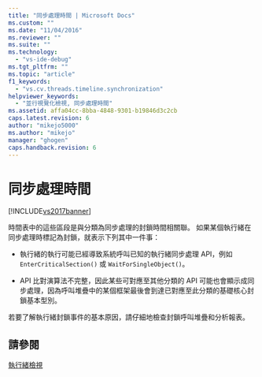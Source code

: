 ```yaml
---
title: "同步處理時間 | Microsoft Docs"
ms.custom: ""
ms.date: "11/04/2016"
ms.reviewer: ""
ms.suite: ""
ms.technology: 
  - "vs-ide-debug"
ms.tgt_pltfrm: ""
ms.topic: "article"
f1_keywords: 
  - "vs.cv.threads.timeline.synchronization"
helpviewer_keywords: 
  - "並行視覺化檢視, 同步處理時間"
ms.assetid: affa04cc-8bba-4848-9301-b19846d3c2cb
caps.latest.revision: 6
author: "mikejo5000"
ms.author: "mikejo"
manager: "ghogen"
caps.handback.revision: 6
---
```

# 同步處理時間
[!INCLUDE[vs2017banner](../code-quality/includes/vs2017banner.md)]

時間表中的這些區段是與分類為同步處理的封鎖時間相關聯。  如果某個執行緒在同步處理時標記為封鎖，就表示下列其中一件事：  
  
-   執行緒的執行可能已經導致系統呼叫已知的執行緒同步處理 API，例如 `EnterCriticalSection()` 或 `WaitForSingleObject()`。  
  
-   API 比對演算法不完整，因此某些可對應至其他分類的 API 可能也會顯示成同步處理，因為呼叫堆疊中的某個框架最後會到達已對應至此分類的基礎核心封鎖基本型別。  
  
 若要了解執行緒封鎖事件的基本原因，請仔細地檢查封鎖呼叫堆疊和分析報表。  
  
## 請參閱  
 [執行緒檢視](../profiling/threads-view-parallel-performance.md)
